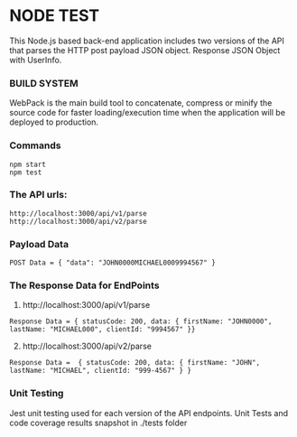 # NODE TEST

  This Node.js based back-end application includes two versions of the API that parses the HTTP post payload JSON object. Response JSON Object with UserInfo.

### BUILD SYSTEM

  WebPack is the main build tool to concatenate, compress or minify the source code for faster loading/execution time when the application will be deployed to production.

### Commands

  ```
  npm start
  npm test
  ```

### The API urls:

  ```
  http://localhost:3000/api/v1/parse
  http://localhost:3000/api/v2/parse
  ```

### Payload Data

  ```
  POST Data = { "data": "JOHN0000MICHAEL0009994567" }
  ```

### The Response Data for EndPoints

  1. http://localhost:3000/api/v1/parse

  ```
  Response Data = { statusCode: 200, data: { firstName: "JOHN0000", lastName: "MICHAEL000", clientId: "9994567" }}
  ``` 

  2. http://localhost:3000/api/v2/parse

  ```
  Response Data =  { statusCode: 200, data: { firstName: "JOHN", lastName: "MICHAEL", clientId: "999-4567" } }
  ``` 

### Unit Testing 
   
  Jest unit testing used for each version of the API endpoints. Unit Tests and code coverage results snapshot in ./tests folder
